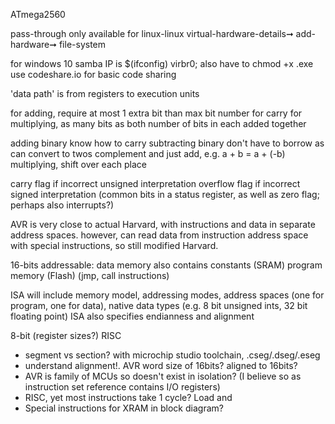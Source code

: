 <!-- SPDX-License-Identifier: zlib-acknowledgement -->

ATmega2560

pass-through only available for linux-linux
virtual-hardware-details➞ add-hardware➞ file-system

for windows 10 samba IP is $(ifconfig) virbr0; also have to chmod +x .exe
use codeshare.io for basic code sharing

'data path' is from registers to execution units

for adding, require at most 1 extra bit than max bit number for carry
for multiplying, as many bits as both number of bits in each added together

adding binary know how to carry
subtracting binary don't have to borrow as can convert to twos complement and just add,
e.g. a + b = a + (-b)
multiplying, shift over each place

carry flag if incorrect unsigned interpretation
overflow flag if incorrect signed interpretation
(common bits in a status register, as well as zero flag; perhaps also interrupts?)

AVR is very close to actual Harvard, with instructions and data in separate address spaces.
however, can read data from instruction address space with special instructions, so still modified Harvard.

16-bits addressable:
data memory also contains constants (SRAM)
program memory (Flash) (jmp, call instructions)

ISA will include memory model, addressing modes, address spaces (one for program, one for data), native data types (e.g. 8 bit unsigned ints, 32 bit floating point)
ISA also specifies endianness and alignment

8-bit (register sizes?) RISC

* segment vs section?
with microchip studio toolchain, .cseg/.dseg/.eseg
* understand alignment!. AVR word size of 16bits? aligned to 16bits?
* AVR is family of MCUs so doesn't exist in isolation? (I believe so as instruction set reference contains I/O registers)
* RISC, yet most instructions take 1 cycle? Load and
* Special instructions for XRAM in block diagram?
